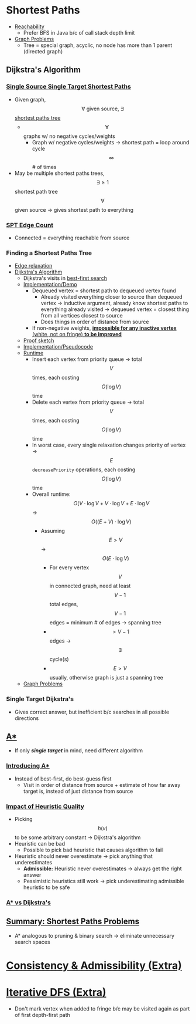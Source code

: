 # Shortest Paths
* [Reachability](https://docs.google.com/presentation/d/14MotRlepBzlhoqgYVmQcBRFpDO0kUs_zHqf3NB-BR88/edit#slide=id.g859e59c73_0_1)
    * Prefer BFS in Java b/c of call stack depth limit
* [Graph Problems](https://docs.google.com/presentation/d/14MotRlepBzlhoqgYVmQcBRFpDO0kUs_zHqf3NB-BR88/edit#slide=id.g431b6f645db5a43c_0)
    * Tree = special graph, acyclic, no node has more than 1 parent (directed graph)

## Dijkstra's Algorithm

### [Single Source Single Target Shortest Paths](https://docs.google.com/presentation/d/14MotRlepBzlhoqgYVmQcBRFpDO0kUs_zHqf3NB-BR88/edit#slide=id.g1db8851c42_6_129)
* Given graph, $$\forall \text{ given source, } \exists$$ [shortest paths tree](https://docs.google.com/presentation/d/14MotRlepBzlhoqgYVmQcBRFpDO0kUs_zHqf3NB-BR88/edit#slide=id.g1db8851c42_45_46)
    * $$\forall$$ graphs w/ no negative cycles/weights
        * Graph w/ negative cycles/weights → shortest path = loop around cycle $$\infty$$ # of times
* May be multiple shortest paths trees, $$\exists \geq 1$$ shortest path tree $$\forall$$ given source → gives shortest path to everything

### [SPT Edge Count](https://docs.google.com/presentation/d/14MotRlepBzlhoqgYVmQcBRFpDO0kUs_zHqf3NB-BR88/edit#slide=id.g99cc41691_0_1009)
* Connected = everything reachable from source

### Finding a Shortest Paths Tree
* [Edge relaxation](https://docs.google.com/presentation/d/14MotRlepBzlhoqgYVmQcBRFpDO0kUs_zHqf3NB-BR88/edit#slide=id.g99cc41691_0_558)
* [Dijkstra's Algorithm](https://docs.google.com/presentation/d/14MotRlepBzlhoqgYVmQcBRFpDO0kUs_zHqf3NB-BR88/edit#slide=id.g99cc41691_0_623)
    * Dijkstra's visits in [best-first search](https://docs.google.com/presentation/d/14MotRlepBzlhoqgYVmQcBRFpDO0kUs_zHqf3NB-BR88/edit#slide=id.g99cc41691_0_976)
    * [Implementation/Demo](https://docs.google.com/presentation/d/14MotRlepBzlhoqgYVmQcBRFpDO0kUs_zHqf3NB-BR88/edit#slide=id.g99cc41691_0_115)
        * Dequeued vertex = shortest path to dequeued vertex found
            * Already visited everything closer to source than dequeued vertex → inductive argument, already know shortest paths to everything already visited → dequeued vertex = closest thing from all vertices closest to source
            * Does things in order of distance from source
        * If non-negative weights, [**impossible for any inactive vertex** (white, not on fringe) **to be improved**](https://docs.google.com/presentation/d/1_bw2z1ggUkquPdhl7gwdVBoTaoJmaZdpkV6MoAgxlJc/edit#slide=id.g771336078_0_957)
    * [Proof sketch](https://docs.google.com/presentation/d/14MotRlepBzlhoqgYVmQcBRFpDO0kUs_zHqf3NB-BR88/edit#slide=id.g99cc41691_0_976)
    * [Implementation/Pseudocode](https://docs.google.com/presentation/d/14MotRlepBzlhoqgYVmQcBRFpDO0kUs_zHqf3NB-BR88/edit#slide=id.g99cc41691_0_753)
    * [Runtime](https://docs.google.com/presentation/d/14MotRlepBzlhoqgYVmQcBRFpDO0kUs_zHqf3NB-BR88/edit#slide=id.g99cc41691_0_963)
        * Insert each vertex from priority queue → total $$V$$ times, each costing $$O(\log{V})$$ time
        * Delete each vertex from priority queue → total $$V$$ times, each costing $$O(\log{V})$$ time
        * In worst case, every single relaxation changes priority of vertex → $$E$$ `decreasePriority` operations, each costing $$O(\log{V})$$ time
        * Overall runtime: $$O(V \cdot \log{V} + V \cdot \log{V} + E \cdot \log{V}$$ → $$O((E + V) \cdot \log{V})$$
            * Assuming $$E > V$$ → $$O(E \cdot \log{V})$$
                * For every vertex $$V$$ in connected graph, need at least $$V - 1$$ total edges, $$V - 1$$ edges = minimum # of edges → spanning tree
                * $$> V - 1$$ edges → $$\exists$$ cycle(s)
                * $$E > V$$ usually, otherwise graph is just a spanning tree
    * [Graph Problems](https://docs.google.com/presentation/d/14MotRlepBzlhoqgYVmQcBRFpDO0kUs_zHqf3NB-BR88/edit#slide=id.g99cc41691_0_957)
### Single Target Dijkstra's
* Gives correct answer, but inefficient b/c searches in all possible directions

## [A*](https://docs.google.com/presentation/d/14MotRlepBzlhoqgYVmQcBRFpDO0kUs_zHqf3NB-BR88/edit#slide=id.g52d304ea8_1106)
* If only ***single target*** in mind, need different algorithm

### [Introducing A*](https://docs.google.com/presentation/d/14MotRlepBzlhoqgYVmQcBRFpDO0kUs_zHqf3NB-BR88/edit#slide=id.g52d304ea8_1139)
* Instead of best-first, do best-guess first
    * Visit in order of distance from source + estimate of how far away target is, instead of just distance from source

### [Impact of Heuristic Quality](https://docs.google.com/presentation/d/14MotRlepBzlhoqgYVmQcBRFpDO0kUs_zHqf3NB-BR88/edit#slide=id.g52d304ea8_013)
* Picking $$h(v)$$ to be some arbitrary constant → Dijkstra's algorithm
* Heuristic can be bad
    * Possible to pick bad heuristic that causes algorithm to fail
* Heuristic should never overestimate → pick anything that underestimates
    * **Admissible:** Heuristic never overestimates → always get the right answer
    * Pessimistic heuristics still work → pick underestimating admissible heuristic to be safe

### [A* vs Dijkstra's](https://docs.google.com/presentation/d/14MotRlepBzlhoqgYVmQcBRFpDO0kUs_zHqf3NB-BR88/edit#slide=id.g99cc41691_0_909)

## [Summary: Shortest Paths Problems](https://docs.google.com/presentation/d/14MotRlepBzlhoqgYVmQcBRFpDO0kUs_zHqf3NB-BR88/edit#slide=id.g52fde9d29_00)
* A* analogous to pruning & binary search → eliminate unnecessary search spaces

# [Consistency & Admissibility (Extra)](https://docs.google.com/presentation/d/14MotRlepBzlhoqgYVmQcBRFpDO0kUs_zHqf3NB-BR88/edit#slide=id.g99cc41691_0_925)

# [Iterative DFS (Extra)](https://docs.google.com/presentation/d/14MotRlepBzlhoqgYVmQcBRFpDO0kUs_zHqf3NB-BR88/edit#slide=id.g431b6f645db5a43c_93)
* Don't mark vertex when added to fringe b/c may be visited again as part of first depth-first path
